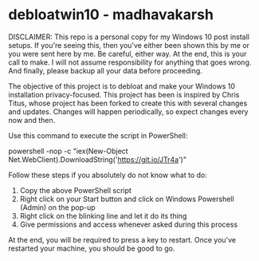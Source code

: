 # debloatwin10 - madhavakarsh

DISCLAIMER: This repo is a personal copy for my Windows 10 post install setups. If you're seeing this, then you've either been shown this by me or you were sent here by me. Be careful, either way. At the end, this is your call to make. I will not assume responsibility for anything that goes wrong. And finally, please backup all your data before proceeding.


The objective of this project is to debloat and make your Windows 10 installation privacy-focused. This project has been is inspired by Chris Titus, whose project has been forked to create this with several changes and updates. Changes will happen periodically, so expect changes every now and then.


Use this command to execute the script in PowerShell:

powershell -nop -c "iex(New-Object Net.WebClient).DownloadString('https://git.io/JTr4a')"


Follow these steps if you absolutely do not know what to do:

1. Copy the above PowerShell script
2. Right click on your Start button and click on Windows Powershell (Admin) on the pop-up
3. Right click on the blinking line and let it do its thing
4. Give permissions and access whenever asked during this process

At the end, you will be required to press a key to restart. Once you've restarted your machine, you should be good to go.
